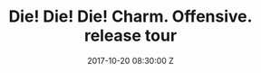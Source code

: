 ---
title: "Die! Die! Die! Charm. Offensive. release tour"
date: 2017-10-20 08:30:00 Z
categories:
    - operation_rolling_thunder
    - death_and_the_maiden
    - die_die_die
parent: Gigs
venue: None Gallery
media:
    Operation Rolling Thunder:
        mp3:
            -   title: Partial Set
        vid:   
            -   link: cElkQ31o4V4
    Death And The Maiden:
        mp3:
            -   title: Full Set
        vid:
            -   link: 2uvS3diqYwA
            -   link: 9khnojG0zJI
            -   link: A2DV1uyfy3M
    Die! Die! Die!:
        mp3:
            -   title: Partial Set
        vid:
            -   link: i-SddsXvRdc
            -   link: fM0qbwQblX4
            -   link: QhUWCtxeqRM
            -   link: JytKgajgO9g
            -   link: _1WGapDDuPM
---